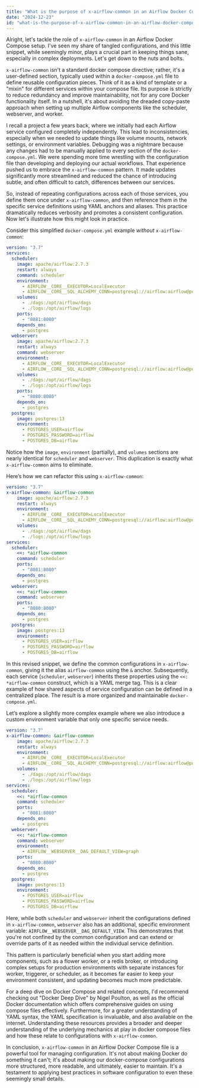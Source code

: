 ```yaml
---
title: "What is the purpose of x-airflow-common in an Airflow Docker Compose file?"
date: "2024-12-23"
id: "what-is-the-purpose-of-x-airflow-common-in-an-airflow-docker-compose-file"
---
```


Alright, let's tackle the role of `x-airflow-common` in an Airflow Docker Compose setup. I've seen my share of tangled configurations, and this little snippet, while seemingly minor, plays a crucial part in keeping things sane, especially in complex deployments. Let's get down to the nuts and bolts.

`x-airflow-common` isn't a standard docker compose directive; rather, it's a user-defined section, typically used within a `docker-compose.yml` file to define reusable configuration pieces. Think of it as a kind of template or a "mixin" for different services within your compose file. Its purpose is strictly to reduce redundancy and improve maintainability, not for any core Docker functionality itself. In a nutshell, it's about avoiding the dreaded copy-paste approach when setting up multiple Airflow components like the scheduler, webserver, and worker.

I recall a project a few years back, where we initially had each Airflow service configured completely independently. This lead to inconsistencies, especially when we needed to update things like volume mounts, network settings, or environment variables. Debugging was a nightmare because any changes had to be manually applied to every section of the `docker-compose.yml`. We were spending more time wrestling with the configuration file than developing and deploying our actual workflows. That experience pushed us to embrace the `x-airflow-common` pattern. It made updates significantly more streamlined and reduced the chance of introducing subtle, and often difficult to catch, differences between our services.

So, instead of repeating configurations across each of those services, you define them once under `x-airflow-common`, and then reference them in the specific service definitions using YAML anchors and aliases. This practice dramatically reduces verbosity and promotes a consistent configuration. Now let's illustrate how this might look in practice.

Consider this simplified `docker-compose.yml` example *without* `x-airflow-common`:

```yaml
version: "3.7"
services:
  scheduler:
    image: apache/airflow:2.7.3
    restart: always
    command: scheduler
    environment:
      - AIRFLOW__CORE__EXECUTOR=LocalExecutor
      - AIRFLOW__CORE__SQL_ALCHEMY_CONN=postgresql://airflow:airflow@postgres/airflow
    volumes:
      - ./dags:/opt/airflow/dags
      - ./logs:/opt/airflow/logs
    ports:
      - "8081:8080"
    depends_on:
      - postgres
  webserver:
    image: apache/airflow:2.7.3
    restart: always
    command: webserver
    environment:
      - AIRFLOW__CORE__EXECUTOR=LocalExecutor
      - AIRFLOW__CORE__SQL_ALCHEMY_CONN=postgresql://airflow:airflow@postgres/airflow
    volumes:
      - ./dags:/opt/airflow/dags
      - ./logs:/opt/airflow/logs
    ports:
      - "8080:8080"
    depends_on:
      - postgres
  postgres:
    image: postgres:13
    environment:
      - POSTGRES_USER=airflow
      - POSTGRES_PASSWORD=airflow
      - POSTGRES_DB=airflow
```

Notice how the `image`, `environment` (partially), and `volumes` sections are nearly identical for `scheduler` and `webserver`. This duplication is exactly what `x-airflow-common` aims to eliminate.

Here’s how we can refactor this using `x-airflow-common`:

```yaml
version: "3.7"
x-airflow-common: &airflow-common
    image: apache/airflow:2.7.3
    restart: always
    environment:
      - AIRFLOW__CORE__EXECUTOR=LocalExecutor
      - AIRFLOW__CORE__SQL_ALCHEMY_CONN=postgresql://airflow:airflow@postgres/airflow
    volumes:
      - ./dags:/opt/airflow/dags
      - ./logs:/opt/airflow/logs
services:
  scheduler:
    <<: *airflow-common
    command: scheduler
    ports:
      - "8081:8080"
    depends_on:
      - postgres
  webserver:
    <<: *airflow-common
    command: webserver
    ports:
      - "8080:8080"
    depends_on:
      - postgres
  postgres:
    image: postgres:13
    environment:
      - POSTGRES_USER=airflow
      - POSTGRES_PASSWORD=airflow
      - POSTGRES_DB=airflow
```

In this revised snippet, we define the common configurations in `x-airflow-common`, giving it the alias `airflow-common` using the `&` anchor. Subsequently, each service (`scheduler`, `webserver`) inherits these properties using the `<<: *airflow-common` construct, which is a YAML merge tag. This is a clear example of how shared aspects of service configuration can be defined in a centralized place. The result is a more organized and maintainable `docker-compose.yml`.

Let’s explore a slightly more complex example where we also introduce a custom environment variable that only one specific service needs.

```yaml
version: "3.7"
x-airflow-common: &airflow-common
    image: apache/airflow:2.7.3
    restart: always
    environment:
      - AIRFLOW__CORE__EXECUTOR=LocalExecutor
      - AIRFLOW__CORE__SQL_ALCHEMY_CONN=postgresql://airflow:airflow@postgres/airflow
    volumes:
      - ./dags:/opt/airflow/dags
      - ./logs:/opt/airflow/logs
services:
  scheduler:
    <<: *airflow-common
    command: scheduler
    ports:
      - "8081:8080"
    depends_on:
      - postgres
  webserver:
    <<: *airflow-common
    command: webserver
    environment:
      - AIRFLOW__WEBSERVER__DAG_DEFAULT_VIEW=graph
    ports:
      - "8080:8080"
    depends_on:
      - postgres
  postgres:
    image: postgres:13
    environment:
      - POSTGRES_USER=airflow
      - POSTGRES_PASSWORD=airflow
      - POSTGRES_DB=airflow
```

Here, while both `scheduler` and `webserver` inherit the configurations defined in `x-airflow-common`, `webserver` also has an additional, specific environment variable: `AIRFLOW__WEBSERVER__DAG_DEFAULT_VIEW`. This demonstrates that you're not confined by the common configuration and can extend or override parts of it as needed within the individual service definition.

This pattern is particularly beneficial when you start adding more components, such as a flower worker, or a redis broker, or introducing complex setups for production environments with separate instances for worker, triggerer, or scheduler, as it becomes far easier to keep your environment consistent, and updating becomes much more predictable.

For a deep dive on Docker Compose and related concepts, I'd recommend checking out "Docker Deep Dive" by Nigel Poulton, as well as the official Docker documentation which offers comprehensive guides on using compose files effectively. Furthermore, for a greater understanding of YAML syntax, the YAML specification is invaluable, and also available on the internet. Understanding these resources provides a broader and deeper understanding of the underlying mechanics at play in docker compose files and how these relate to configurations with `x-airflow-common`.

In conclusion, `x-airflow-common` in an Airflow Docker Compose file is a powerful tool for managing configuration. It's not about making Docker do something it can't; it's about making our docker-compose configurations more structured, more readable, and ultimately, easier to maintain. It's a testament to applying best practices in software configuration to even these seemingly small details.
